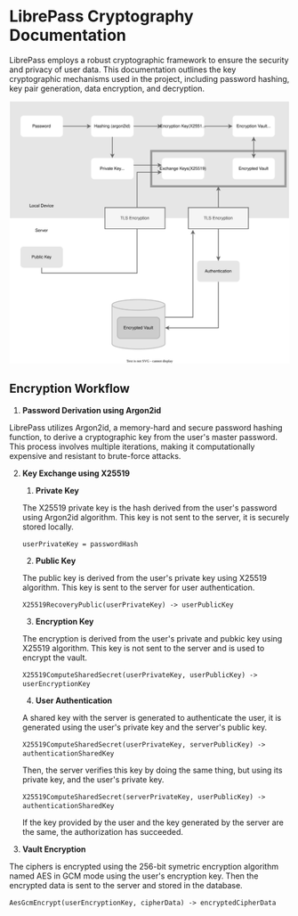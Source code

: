# LibrePass Cryptography Documentation

LibrePass employs a robust cryptographic framework to ensure the security and privacy of user data. This documentation outlines the key cryptographic mechanisms used in the project, including password hashing, key pair generation, data encryption, and decryption.

![Cryptography diagram](/diagrams/cryptography.drawio.svg)

## Encryption Workflow

1. **Password Derivation using Argon2id**

LibrePass utilizes Argon2id, a memory-hard and secure password hashing function, to derive a cryptographic key from the user's master password. This process involves multiple iterations, making it computationally expensive and resistant to brute-force attacks.

2. **Key Exchange using X25519**

   1. **Private Key**

   The X25519 private key is the hash derived from the user's password using Argon2id algorithm. This key is not sent to the server, it is securely stored locally.

   ```
   userPrivateKey = passwordHash
   ```

   2. **Public Key**

   The public key is derived from the user's private key using X25519 algorithm. This key is sent to the server for user authentication.
   
   ```
   X25519RecoveryPublic(userPrivateKey) -> userPublicKey
   ```

   3. **Encryption Key**

   The encryption is derived from the user's private and pubkic key using X25519 algorithm. This key is not sent to the server and is used to encrypt the vault.

   ```
   X25519ComputeSharedSecret(userPrivateKey, userPublicKey) -> userEncryptionKey
   ```

   4. **User Authentication**

   A shared key with the server is generated to authenticate the user, it is generated using the user's private key and the server's public key.
   
   ```
   X25519ComputeSharedSecret(userPrivateKey, serverPublicKey) -> authenticationSharedKey
   ```
   
   Then, the server verifies this key by doing the same thing, but using its private key, and the user's private key.
   
   ```
   X25519ComputeSharedSecret(serverPrivateKey, userPublicKey) -> authenticationSharedKey
   ```

   If the key provided by the user and the key generated by the server are the same, the authorization has succeeded.

3. **Vault Encryption**

The ciphers is encrypted using the 256-bit symetric encryption algorithm named AES in GCM mode using the user's encryption key. Then the encrypted data is sent to the server and stored in the database.

```
AesGcmEncrypt(userEncryptionKey, cipherData) -> encryptedCipherData
```

